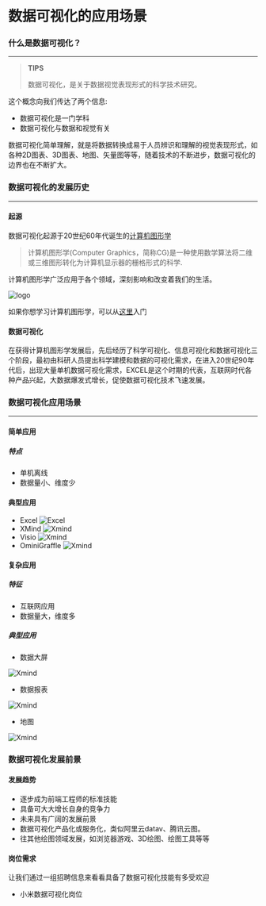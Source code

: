 # 数据可视化的应用场景
### 什么是数据可视化？
---
> **TIPS**
>   
> 数据可视化，是关于数据视觉表现形式的科学技术研究。
>

这个概念向我们传达了两个信息:
 * 数据可视化是一门学科
 * 数据可视化与数据和视觉有关
 
 数据可视化简单理解，就是将数据转换成易于人员辨识和理解的视觉表现形式，如各种2D图表、3D图表、地图、矢量图等等，随着技术的不断进步，数据可视化的边界也在不断扩大。
 
### 数据可视化的发展历史
---
#### 起源 

数据可视化起源于20世纪60年代诞生的[计算机图形学](https://baike.baidu.com/item/%E8%AE%A1%E7%AE%97%E6%9C%BA%E5%9B%BE%E5%BD%A2%E5%AD%A6/279486?fr=aladdin)
> 计算机图形学(Computer Graphics，简称CG)是一种使用数学算法将二维或三维图形转化为计算机显示器的栅格形式的科学.

计算机图形学广泛应用于各个领域，深刻影响和改变着我们的生活。

![logo](i/001.png)

如果你想学习计算机图形学，可以从[这里](https://www.zhihu.com/question/41468803)入门

#### 数据可视化  
在获得计算机图形学发展后，先后经历了科学可视化、信息可视化和数据可视化三个阶段，最初由科研人员提出科学建模和数据的可视化需求，在进入20世纪90年代后，出现大量单机数据可视化需求，EXCEL是这个时期的代表，互联网时代各种产品兴起，大数据爆发式增长，促使数据可视化技术飞速发展。

### 数据可视化应用场景
---
#### 简单应用 
##### 特点 
* 单机离线
* 数据量小、维度少
#### 典型应用 
* Excel
![Excel](i/002.png)
* XMind
![Xmind](i/003.png)
* Visio
![Xmind](i/004.png)
* OminiGraffle
![Xmind](i/005.png)

#### 复杂应用 
##### 特征 
* 互联网应用
* 数据量大，维度多
##### 典型应用 
* 数据大屏

![Xmind](i/006.png)

* 数据报表

![Xmind](i/007.png)

* 地图

![Xmind](i/008.png)

### 数据可视化发展前景
#### 发展趋势 
* 逐步成为前端工程师的标准技能
* 具备可大大增长自身的竞争力
* 未来具有广阔的发展前景
 * 数据可视化产品化或服务化，类似阿里云datav、腾讯云图。
 * 往其他绘图领域发展，如浏览器游戏、3D绘图、绘图工具等等

#### 岗位需求 
让我们通过一组招聘信息来看看具备了数据可视化技能有多受欢迎
* 小米数据可视化岗位

